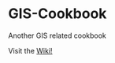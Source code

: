 # GIS-Cookbook
Another GIS related cookbook

Visit the [Wiki!](https://github.com/Ricardo-C-Oliveira/GIS-Cookbook/wiki/Introduction)
